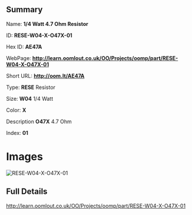 

## Summary
 
Name: __1/4 Watt 4.7 Ohm Resistor__

ID: __RESE-W04-X-O47X-01__

Hex ID: __AE47A__

WebPage: __http://learn.oomlout.co.uk/OO/Projects/oomp/part/RESE-W04-X-O47X-01__

Short URL: __http://oom.lt/AE47A__


Type: __RESE__ Resistor 

Size: __W04__ 1/4 Watt 

Color: __X__  

Description __O47X__ 4.7 Ohm 

Index: __01__


# Images
![RESE-W04-X-O47X-01](http://oomlout.com/oomp-gen/parts/RESE-W04-X-O47X-01/RESE-W04-X-O47X-01_420.jpg)



## Full Details

 http://learn.oomlout.co.uk/OO/Projects/oomp/part/RESE-W04-X-O47X-01















